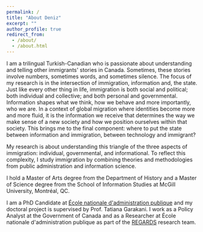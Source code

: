 ```yaml
---
permalink: /
title: "About Deniz"
excerpt: ""
author_profile: true
redirect_from: 
  - /about/
  - /about.html
---
```


I am a trilingual Turkish-Canadian who is passionate about understanding and telling other immigrants' stories in Canada. Sometimes, these stories involve numbers, sometimes words, and sometimes silence. The focus of my research is in the intersection of immigration, information and, the state. Just like every other thing in life, immigration is both social and political; both individual and collective; and both personal and governmental. Information shapes what we think, how we behave and more importantly, who we are. In a context of global migration where identities become more and more fluid, it is the information we receive that determines the way we make sense of a new society and how we position ourselves within that society. This brings me to the final component: where to put the state between information and immigration, between technology and immigrant?

My research is about understanding this triangle of the three aspects of immigration: individual, governmental, and informational. To reflect this complexity, I study immigration by combining theories and methodologies from public administration and information science.

I hold a Master of Arts degree from the Department of History and a Master of Science degree from the School of Information Studies at McGill University, Montréal, QC.

I am a PhD Candidate at [École nationale d'administration publique](https://enap.ca/enap/fr/accueil.aspx) and my doctoral project is supervised by Prof. Tatiana Garakani. I work as a Policy Analyst at the Government of Canada and as a Researcher at École nationale d'administration publique as part of the [REGARDS](https://regardsrecherche.com/) research team. 




 
